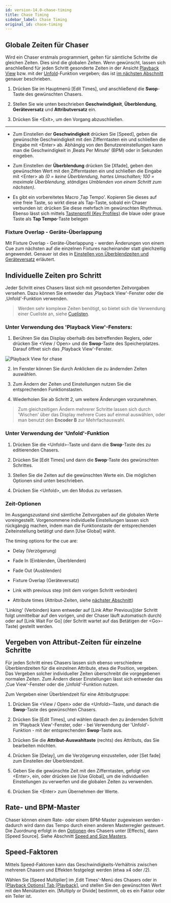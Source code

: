 ```yaml
---
id: version-14.0-chase-timing
title: Chase Timing
sidebar_label: Chase Timing
original_id: chase-timing
---
```


Globale Zeiten für Chaser
-------------------------

Wird ein Chaser erstmals programmiert, gelten für sämtliche Schritte die
gleichen Zeiten. Dies sind die globalen Zeiten. Wenn gewünscht, lassen
sich anschließend für jeden Schritt gesonderte Zeiten in der Ansicht
[Playback View](editing-a-chase.md#einen-chaser-zum-editieren-öffnen) bzw. mit 
der [Unfold](editing-a-chase.md#ändern-eines-chasers-mit-der-unfold-funktion)-Funktion 
vergeben; das ist [im nächsten Abschnitt](#individuelle-zeiten-pro-schritt)
 genauer beschrieben.

1. Drücken Sie im Hauptmenü \[Edit Times\], und anschließend die
**Swop**-Taste des gewünschten Chasers.

2. Stellen Sie wie unten beschrieben **Geschwindigkeit**, **Überblendung**,
**Geräteversatz** und **Attributversatz** ein.

3. Drücken Sie \<Exit\>, um den Vorgang abzuschließen.

---

-   Zum Einstellen der **Geschwindigkeit** drücken Sie \[Speed\], geben die
    gewünschte Geschwindigkeit mit den Zifferntasten ein und schließen
    die Eingabe mit \<Enter\> ab. Abhängig von den Benutzereinstellungen
    kann man die Geschwindigkeit in ‚Beats Per Minute' (BPM) oder in
    Sekunden eingeben.

-   Zum Einstellen der **Überblendung** drücken Sie \[Xfade\], geben den
    gewünschten Wert mit den Zifferntasten ein und schließen die Eingabe
    mit \<Enter\> ab *(0 = keine Überblendung, hartes Umschalten; 100 =
    maximale Überblendung, ständiges Umblenden von einem Schritt zum
    nächsten)*.

-   Es gibt ein vorbereitetes Macro ‚Tap Tempo'. Kopieren Sie dieses auf
    eine freie Taste, so wirkt diese als Tap-Taste, sobald ein Chaser
    verbunden ist: drücken Sie diese mehrfach im gewünschten Rhythmus.
    Ebenso lässt sich mittels [Tastenprofil (Key Profiles)](../system-settings/key-profiles.md) die blaue oder graue Taste
    als **Tap Tempo**-Taste belegen

### Fixture Overlap - Geräte-Überlappung

Mit Fixture Overlap - Geräte-Überlappung - werden Änderungen von einem 
Cue zum nächsten auf die einzelnen Fixtures nacheinander statt gleichzeitig 
angewendet. Genauer ist dies in [Einstellen von Überblendzeiten und Geräteversatz](../cues/cue-timing.md#einstellen-von-überblendzeiten-und-geräteversatz) erläutert.

Individuelle Zeiten pro Schritt
-------------------------------

Jeder Schritt eines Chasers lässt sich mit gesonderten Zeitvorgaben
versehen. Dazu können Sie entweder das ‚Playback View'-Fenster oder die
‚Unfold'-Funktion verwenden.

> Werden sehr komplexe Zeiten benötigt, so bietet sich die Verwendung einer Cueliste an, siehe [Cuelisten](../cue-lists.md).

### Unter Verwendung des 'Playback View'-Fensters:

1. Berühren Sie das Display oberhalb des betreffenden Reglers, oder
drücken Sie \<View / Open\> und die **Swop**-Taste des
Speicherplatzes. Darauf öffnet sich das ‚Playback View'-Fenster.

![Playback View for chase](/docs/images/Playback-View-for-chase.png)

2. Im Fenster können Sie durch Anklicken die zu ändernden Zeiten
auswählen.

3. Zum Ändern der Zeiten und Einstellungen nutzen Sie die
entsprechenden Funktionstasten.

4. Wiederholen Sie ab Schritt 2, um weitere Änderungen vorzunehmen.

> Zum gleichzeitigen Ändern mehrerer Schritte lassen sich durch
    'Wischen' über das Display mehrere Cues auf einmal auswählen, oder
    man benutzt den **Encoder B** zur Mehrfachauswahl.

### Unter Verwendung der 'Unfold'-Funktion

1. Drücken Sie die \<Unfold\>-Taste und dann die **Swop**-Taste des zu
editierenden Chasers.

2. Drücken Sie \[Edit Times\] und dann die **Swop**-Taste des
gewünschten Schrittes.

3. Stellen Sie die Zeiten auf die gewünschten Werte ein. Die möglichen
Optionen sind unten beschrieben.

4. Drücken Sie \<Unfold\>, um den Modus zu verlassen.

### Zeit-Optionen

Im Ausgangszustand sind sämtliche Zeitvorgaben auf die globalen Werte
voreingestellt. Vorgenommene individuelle Einstellungen lassen sich
rückgängig machen, indem man die Funktionstaste der entsprechenden
Zeiteinstellung betätigt und dann \[Use Global\] wählt.

The timing options for the cue are:

-   Delay (Verzögerung)

-   Fade In (Einblenden, Überblenden)

-   Fade Out (Ausblenden)

-   Fixture Overlap (Geräteversatz)

-   Link with previous step (mit dem vorigen Schritt verbinden)

-   Attribute times (Attribut-Zeiten, siehe [nächster Abschnitt](#vergeben-von-attribut-zeiten-für-einzelne-schritte))

'Linking' (Verbinden) kann entweder auf \[Link After Previous\](der
Schritt folgt unmittelbar auf den vorigen, und der Chaser läuft
automatisch durch) oder auf \[Link Wait For Go\] (der Schritt wartet auf
das Betätigen der \<Go\>-Taste) gestellt werden.

## Vergeben von Attribut-Zeiten für einzelne Schritte

Für jeden Schritt eines Chasers lassen sich ebenso verschiedene
Überblendzeiten für die einzelnen Attribute, etwa die Position,
vergeben. Das Vergeben solcher individueller Zeiten überschreibt die
vorgegebenen normalen Zeiten. Zum Ändern dieser Einstellungen lässt sich
entweder das ‚Cue View'-Fenster oder die ‚Unfold'-Funktion nutzen.

Zum Vergeben einer Überblendzeit für eine Attributgruppe:

1. Drücken Sie \<View / Open\> oder die \<Unfold\>-Taste, und
danach die **Swop**-Taste des gewünschten Chasers.

2. Drücken Sie \[Edit Times\], und wählen danach den zu ändernden
Schritt im 'Playback View'-Fenster, oder - bei Verwendung der
'Unfold'-Funktion - mit der entsprechenden **Swop**-Taste aus.

3. Drücken Sie die **Attribut-Auswahltaste** (rechts) des Attributs, das
Sie bearbeiten möchten.

4. Drücken Sie \[Delay\], um die Verzögerung einzustellen, oder \[Set
fade\] zum Einstellen der Überblendzeit.

5. Geben Sie die gewünschte Zeit mit den Zifferntasten, gefolgt von
\<Enter\>, ein, oder drücken sie \[Use Global\], um die individuellen
Einstellungen zu verwerfen und die globalen Zeiten zu verwenden.

6. Drücken Sie \<Enter\> zum Übernehmen der Werte.

## Rate- und BPM-Master

Chaser können einem Rate- oder einem BPM-Master zugewiesen werden -
dadurch wird dann das Tempo durch einen anderen Masterregler gesteuert.
Die Zuordnung erfolgt in den [Optionen](../cues/playback-options.md) des Chasers unter \[Effects\], dann \[Speed Source\]. Siehe Abschnitt [Speed and Size Masters](../running-the-show/playback-controls.md#speed--und-size-master).

## Speed-Faktoren

Mittels Speed-Faktoren kann das Geschwindigkeits-Verhältnis zwischen
mehreren Chasern und Effekten festgelegt werden (etwa x4 oder /2).

Wählen Sie \[Speed Multiplier\] im ‚Edit Times'-Menü des Chasers oder in
[\[Playback Options\] Tab \[Playback\]](../cues/playback-options.md#speed-multiplier), und 
stellen Sie den gewünschten Wert mit den Menütasten ein. 
\[Multiply or Divide\] bestimmt, ob es ein Faktor oder ein Teiler ist.
